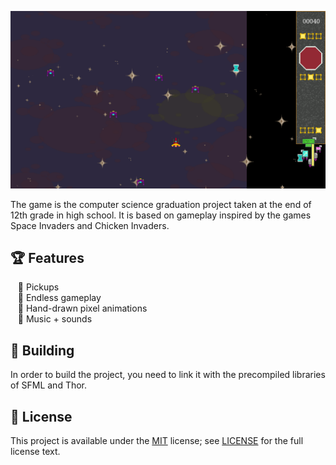 <!--- insert project logo here -->
![](./resources/screenshot.png)

<!--- general description of the project -->
The game is the computer science graduation project taken at the end of 12th grade in high school. It is based on gameplay inspired by the games Space Invaders and Chicken Invaders.

## :trophy: Features
  &nbsp;&nbsp; :small_orange_diamond: Pickups  
  &nbsp;&nbsp; :small_orange_diamond: Endless gameplay  
  &nbsp;&nbsp; :small_orange_diamond: Hand-drawn pixel animations  
  &nbsp;&nbsp; :small_orange_diamond: Music + sounds


## :hammer: Building
In order to build the project, you need to link it with the precompiled libraries of SFML and Thor.

## :page_facing_up: License
This project is available under the [MIT][ref-mit] license; see [LICENSE](LICENSE) for the full license text.

[ref-mit]:              https://opensource.org/licenses/MIT
